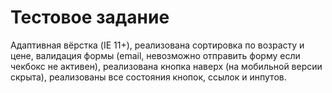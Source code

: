 # Тестовое задание

Адаптивная вёрстка (IE 11+), реализована сортировка по возрасту и цене, валидация формы (email, невозможно отправить форму если чекбокс не активен), реализована кнопка наверх (на мобильной версии скрыта), реализованы все состояния кнопок, ссылок и инпутов.
